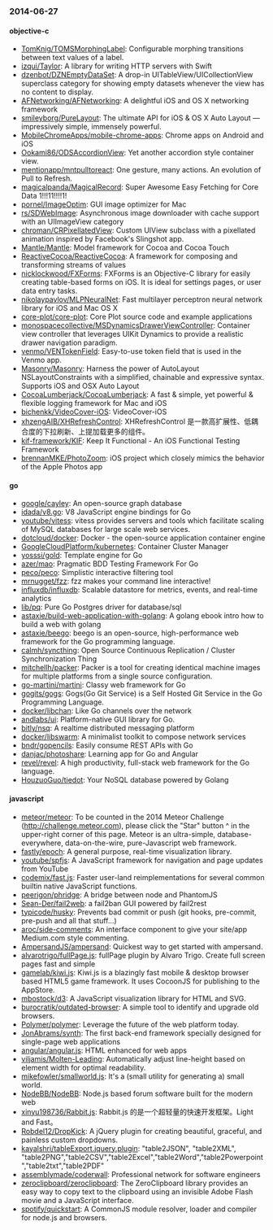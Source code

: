 ### 2014-06-27

#### objective-c
* [TomKnig/TOMSMorphingLabel](https://github.com/TomKnig/TOMSMorphingLabel): Configurable morphing transitions between text values of a label.
* [izqui/Taylor](https://github.com/izqui/Taylor): A library for writing HTTP servers with Swift
* [dzenbot/DZNEmptyDataSet](https://github.com/dzenbot/DZNEmptyDataSet): A drop-in UITableView/UICollectionView superclass category for showing empty datasets whenever the view has no content to display.
* [AFNetworking/AFNetworking](https://github.com/AFNetworking/AFNetworking): A delightful iOS and OS X networking framework
* [smileyborg/PureLayout](https://github.com/smileyborg/PureLayout): The ultimate API for iOS & OS X Auto Layout — impressively simple, immensely powerful.
* [MobileChromeApps/mobile-chrome-apps](https://github.com/MobileChromeApps/mobile-chrome-apps): Chrome apps on Android and iOS
* [Ookami86/ODSAccordionView](https://github.com/Ookami86/ODSAccordionView): Yet another accordion style container view.
* [mentionapp/mntpulltoreact](https://github.com/mentionapp/mntpulltoreact): One gesture, many actions. An evolution of Pull to Refresh.
* [magicalpanda/MagicalRecord](https://github.com/magicalpanda/MagicalRecord): Super Awesome Easy Fetching for Core Data 1!!!11!!!!1!
* [pornel/ImageOptim](https://github.com/pornel/ImageOptim): GUI image optimizer for Mac
* [rs/SDWebImage](https://github.com/rs/SDWebImage): Asynchronous image downloader with cache support with an UIImageView category
* [chroman/CRPixellatedView](https://github.com/chroman/CRPixellatedView): Custom UIView subclass with a pixellated animation inspired by Facebook's Slingshot app.
* [Mantle/Mantle](https://github.com/Mantle/Mantle): Model framework for Cocoa and Cocoa Touch
* [ReactiveCocoa/ReactiveCocoa](https://github.com/ReactiveCocoa/ReactiveCocoa): A framework for composing and transforming streams of values
* [nicklockwood/FXForms](https://github.com/nicklockwood/FXForms):  FXForms is an Objective-C library for easily creating table-based forms on iOS. It is ideal for settings pages, or user data entry tasks.
* [nikolaypavlov/MLPNeuralNet](https://github.com/nikolaypavlov/MLPNeuralNet): Fast multilayer perceptron neural network library for iOS and Mac OS X
* [core-plot/core-plot](https://github.com/core-plot/core-plot): Core Plot source code and example applications
* [monospacecollective/MSDynamicsDrawerViewController](https://github.com/monospacecollective/MSDynamicsDrawerViewController): Container view controller that leverages UIKit Dynamics to provide a realistic drawer navigation paradigm.
* [venmo/VENTokenField](https://github.com/venmo/VENTokenField): Easy-to-use token field that is used in the Venmo app.
* [Masonry/Masonry](https://github.com/Masonry/Masonry): Harness the power of AutoLayout NSLayoutConstraints with a simplified, chainable and expressive syntax. Supports iOS and OSX Auto Layout
* [CocoaLumberjack/CocoaLumberjack](https://github.com/CocoaLumberjack/CocoaLumberjack): A fast & simple, yet powerful & flexible logging framework for Mac and iOS
* [bichenkk/VideoCover-iOS](https://github.com/bichenkk/VideoCover-iOS): VideoCover-iOS
* [xhzengAIB/XHRefreshControl](https://github.com/xhzengAIB/XHRefreshControl): XHRefreshControl 是一款高扩展性、低耦合度的下拉刷新、上提加载更多的组件。
* [kif-framework/KIF](https://github.com/kif-framework/KIF): Keep It Functional - An iOS Functional Testing Framework
* [brennanMKE/PhotoZoom](https://github.com/brennanMKE/PhotoZoom): iOS project which closely mimics the behavior of the Apple Photos app

#### go
* [google/cayley](https://github.com/google/cayley): An open-source graph database
* [idada/v8.go](https://github.com/idada/v8.go): V8 JavaScript engine bindings for Go
* [youtube/vitess](https://github.com/youtube/vitess): vitess provides servers and tools which facilitate scaling of MySQL databases for large scale web services.
* [dotcloud/docker](https://github.com/dotcloud/docker): Docker - the open-source application container engine
* [GoogleCloudPlatform/kubernetes](https://github.com/GoogleCloudPlatform/kubernetes): Container Cluster Manager
* [yosssi/gold](https://github.com/yosssi/gold): Template engine for Go
* [azer/mao](https://github.com/azer/mao): Pragmatic BDD Testing Framework For Go
* [peco/peco](https://github.com/peco/peco): Simplistic interactive filtering tool
* [mrnugget/fzz](https://github.com/mrnugget/fzz): fzz makes your command line interactive!
* [influxdb/influxdb](https://github.com/influxdb/influxdb): Scalable datastore for metrics, events, and real-time analytics
* [lib/pq](https://github.com/lib/pq): Pure Go Postgres driver for database/sql
* [astaxie/build-web-application-with-golang](https://github.com/astaxie/build-web-application-with-golang): A golang ebook intro how to build a web with golang
* [astaxie/beego](https://github.com/astaxie/beego): beego is an open-source, high-performance web framework for the Go programming language.
* [calmh/syncthing](https://github.com/calmh/syncthing): Open Source Continuous Replication / Cluster Synchronization Thing
* [mitchellh/packer](https://github.com/mitchellh/packer): Packer is a tool for creating identical machine images for multiple platforms from a single source configuration.
* [go-martini/martini](https://github.com/go-martini/martini): Classy web framework for Go
* [gogits/gogs](https://github.com/gogits/gogs): Gogs(Go Git Service) is a Self Hosted Git Service in the Go Programming Language.
* [docker/libchan](https://github.com/docker/libchan): Like Go channels over the network
* [andlabs/ui](https://github.com/andlabs/ui): Platform-native GUI library for Go.
* [bitly/nsq](https://github.com/bitly/nsq): A realtime distributed messaging platform
* [docker/libswarm](https://github.com/docker/libswarm): A minimalist toolkit to compose network services
* [bndr/gopencils](https://github.com/bndr/gopencils): Easily consume REST APIs with Go
* [danjac/photoshare](https://github.com/danjac/photoshare): Learning app for Go and Angular
* [revel/revel](https://github.com/revel/revel): A high productivity, full-stack web framework for the Go language.
* [HouzuoGuo/tiedot](https://github.com/HouzuoGuo/tiedot): Your NoSQL database powered by Golang

#### javascript
* [meteor/meteor](https://github.com/meteor/meteor): To be counted in the 2014 Meteor Challenge (http://challenge.meteor.com), please click the "Star" button ^ in the upper-right corner of this page. Meteor is an ultra-simple, database-everywhere, data-on-the-wire, pure-Javascript web framework.
* [fastly/epoch](https://github.com/fastly/epoch): A general purpose, real-time visualization library.
* [youtube/spfjs](https://github.com/youtube/spfjs): A JavaScript framework for navigation and page updates from YouTube
* [codemix/fast.js](https://github.com/codemix/fast.js): Faster user-land reimplementations for several common builtin native JavaScript functions.
* [peerigon/phridge](https://github.com/peerigon/phridge): A bridge between node and PhantomJS
* [Sean-Der/fail2web](https://github.com/Sean-Der/fail2web): a fail2ban GUI powered by fail2rest
* [typicode/husky](https://github.com/typicode/husky): Prevents bad commit or push (git hooks, pre-commit, pre-push and all that stuff...)
* [aroc/side-comments](https://github.com/aroc/side-comments): An interface component to give your site/app Medium.com style commenting.
* [AmpersandJS/ampersand](https://github.com/AmpersandJS/ampersand): Quickest way to get started with ampersand.
* [alvarotrigo/fullPage.js](https://github.com/alvarotrigo/fullPage.js): fullPage plugin by Alvaro Trigo. Create full screen pages fast and simple
* [gamelab/kiwi.js](https://github.com/gamelab/kiwi.js): Kiwi.js is a blazingly fast mobile & desktop browser based HTML5 game framework. It uses CocoonJS for publishing to the AppStore.
* [mbostock/d3](https://github.com/mbostock/d3): A JavaScript visualization library for HTML and SVG.
* [burocratik/outdated-browser](https://github.com/burocratik/outdated-browser): A simple tool to identify and upgrade old browsers.
* [Polymer/polymer](https://github.com/Polymer/polymer): Leverage the future of the web platform today.
* [JonAbrams/synth](https://github.com/JonAbrams/synth): The first back-end framework specially designed for single-page web applications
* [angular/angular.js](https://github.com/angular/angular.js): HTML enhanced for web apps
* [viljamis/Molten-Leading](https://github.com/viljamis/Molten-Leading): Automatically adjust line-height based on element width for optimal readability.
* [mikefowler/smallworld.js](https://github.com/mikefowler/smallworld.js): It's a (small utility for generating a) small world.
* [NodeBB/NodeBB](https://github.com/NodeBB/NodeBB): Node.js based forum software built for the modern web
* [xinyu198736/Rabbit.js](https://github.com/xinyu198736/Rabbit.js): Rabbit.js 的是一个超轻量的快速开发框架。Light and Fast。
* [Robdel12/DropKick](https://github.com/Robdel12/DropKick): A jQuery plugin for creating beautiful, graceful, and painless custom dropdowns.
* [kayalshri/tableExport.jquery.plugin](https://github.com/kayalshri/tableExport.jquery.plugin): "table2JSON", "table2XML", "table2PNG","table2CSV","table2Excel","table2Word","table2Powerpoint","table2txt","table2PDF"
* [assemblymade/coderwall](https://github.com/assemblymade/coderwall): Professional network for software engineers
* [zeroclipboard/zeroclipboard](https://github.com/zeroclipboard/zeroclipboard): The ZeroClipboard library provides an easy way to copy text to the clipboard using an invisible Adobe Flash movie and a JavaScript interface.
* [spotify/quickstart](https://github.com/spotify/quickstart): A CommonJS module resolver, loader and compiler for node.js and browsers.
